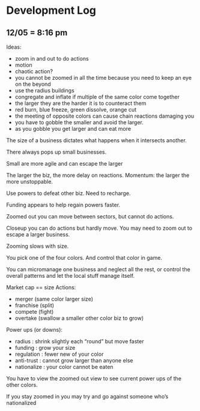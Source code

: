 Development Log
===============

12/05 = 8:16 pm
---------------

Ideas:

- zoom in and out to do actions
- motion
- chaotic action?
- you cannot be zoomed in all the time because you need to keep an eye on the beyond
- use the radius buildings
- congregate and inflate if multiple of the same color come together
- the larger they are the harder it is to counteract them
- red burn, blue freeze, green dissolve, orange cut
- the meeting of opposite colors can cause chain reactions damaging you
- you have to gobble the smaller and avoid the larger.
- as you gobble you get larger and can eat more

The size of a business dictates what happens when it intersects another.

There always pops up small businesses.

Small are more agile and can escape the larger

The larger the biz, the more delay on reactions. Momentum: the larger the more unstoppable.

Use powers to defeat other biz. Need to recharge.

Funding appears to help regain powers faster.

Zoomed out you can move between sectors, but cannot do actions.

Closeup you can do actions but hardly move. You may need to zoom out to escape a larger business.

Zooming slows with size.

You pick one of the four colors. And control that color in game.

You can micromanage one business and neglect all the rest, or control the overall patterns and let the local stuff manage itself.

Market cap == size Actions:
- merger (same color larger size)
- franchise (split)
- compete (fight)
- overtake (swallow a smaller other color biz to grow)

Power ups (or downs):
- radius : shrink slightly each “round” but move faster
- funding : grow your size
- regulation : fewer new of your color
- anti-trust : cannot grow larger than anyone else
- nationalize : your color cannot be eaten

You have to view the zoomed out view to see current power ups of the other colors.

If you stay zoomed in you may try and go against someone who’s nationalized
